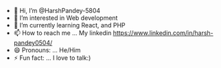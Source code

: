 - 👋 Hi, I’m @HarshPandey-5804
- 👀 I’m interested in Web development
- 🌱 I’m currently learning React, and PHP
- 📫 How to reach me ... My linkedin https://www.linkedin.com/in/harsh-pandey0504/
- 😄 Pronouns: ... He/Him
- ⚡ Fun fact: ... I love to talk:)

<!---
HarshPandey-5804/HarshPandey-5804 is a ✨ special ✨ repository because its `README.md` (this file) appears on your GitHub profile.
You can click the Preview link to take a look at your changes.
--->
